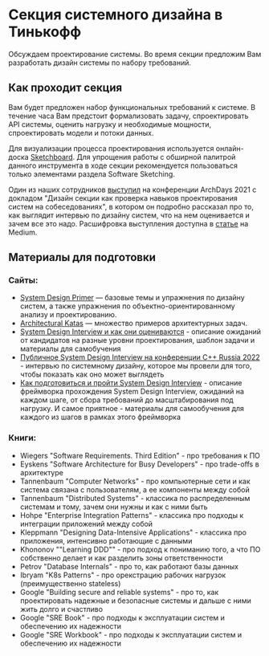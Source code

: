 # Секция системного дизайна в Тинькофф

Обсуждаем проектирование системы. Во время секции предложим Вам разработать дизайн системы по набору требований.

## Как проходит секция

Вам будет предложен набор функциональных требований к системе. В течение часа Вам предстоит формализовать задачу, спроектировать API системы, оценить нагрузку и необходимые мощности, спроектировать модели и потоки данных.

Для визуализации процесса проектирования используется онлайн-доска [Sketchboard](https://sketchboard.io). Для упрощения работы с обширной палитрой данного инструмента в ходе секции рекомендуется пользоваться только элементами раздела Software Sketching.

Один из наших сотрудников [выступил](https://www.youtube.com/watch?v=Cth-B4r_pf4) на конференции ArchDays 2021 с докладом "Дизайн секции как проверка навыков проектирования систем на собеседованиях", в котором он подробно рассказал про то, как выглядит интервью по дизайну систем, что на нем оценивается и зачем все это надо. Расшифровка выступления доступна в [статье](https://apolomodov.medium.com/system-design-interview-at-tinkoff-7bd97c20d082) на Medium.

## Материалы для подготовки

### Сайты:

- [System Design Primer](https://github.com/donnemartin/system-design-primer) — базовые темы и упражнения по дизайну систем, а также упражнения по объектно-ориентированному анализу и проектированию.
- [Architectural Katas](http://nealford.com/katas/) — множество примеров архитектурных задач.
- [System Design Interview и как они оцениваются](https://apolomodov.medium.com/preparation-for-system-design-interview-66489d7a0af6) - описание ожиданий от кандидатов на разные уровни проектирования, шаблон задачи и материалы для самобучения
- [Публичное System Design Interview на конференции C++ Russia 2022](https://apolomodov.medium.com/example-of-system-design-interview-7790a5569207) - интервью по системному дизайну, которое мы провели для того, чтобы показать как оно может выглядеть
- [Как подготовиться и пройти System Design Interview](https://apolomodov.medium.com/how-to-prepare-for-and-pass-the-system-design-interview-78b820589e8) - описание фреймворка прохождения System Design Interview, ожиданий на каждом шаге, от сбора требований до масштабирования под нагрузку. И самое приятное - материалы для самообучения для каждого из шагов в рамках этого фреймворка

### Книги:

- Wiegers "Software Requirements. Third Edition" - про требования к ПО
- Eyskens "Software Architecture for Busy Developers" - про trade-offs в архитектуре
- Tannenbaum "Computer Networks" - про компьютерные сети и как система связана с пользователям, а ее компоненты между собой
- Tannenbaum "Distributed Systems" - классика по распределенным системам и тому, зачем они нужны и как с ними быть
- Hohpe "Enterprise Integration Patterns" - классика про подходы к интеграции приложений между собой
- Kleppmann "Designing Data-Intensive Applications" - классика про приложения, интенсивно работающие с данными
- Khononov ""Learning DDD"" - про подход к пониманию того, а что ПО собственно делает и как разделить зоны ответственности
- Petrov "Database Internals" - про то, как работают базы данных
- Ibryam "K8s Patterns" - про орекстрацию рабочих нагрузок (преимущественно stateless)
- Google "Building secure and reliable systems" - про то, как проектировать надежные и безопасные системы и дальше с ними жить долго и счастливо
- Google "SRE Book" - про подходы к эксплуатации систем и обеспечению их надежности
- Google "SRE Workbook" - про подходы к эксплуатации систем и обеспечению их надежности
